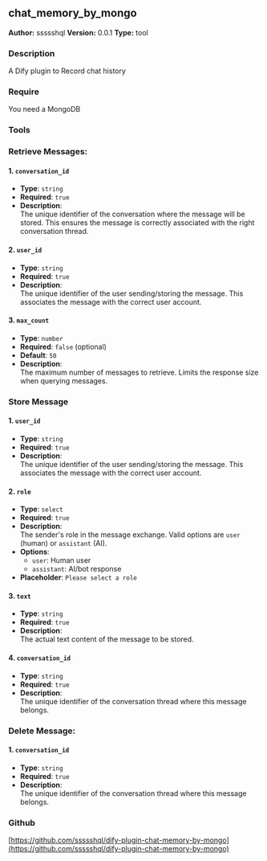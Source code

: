 ## chat_memory_by_mongo

**Author:** ssssshql
**Version:** 0.0.1
**Type:** tool

### Description
A Dify plugin to Record chat history

### Require

You need a MongoDB

### Tools

### Retrieve Messages:

#### 1. `conversation_id`
- **Type**: `string`
- **Required**: `true`
- **Description**:  
  The unique identifier of the conversation where the message will be stored. This ensures the message is correctly associated with the right conversation thread.

#### 2. `user_id`
- **Type**: `string`
- **Required**: `true`
- **Description**:  
  The unique identifier of the user sending/storing the message. This associates the message with the correct user account.

#### 3. `max_count`
- **Type**: `number`
- **Required**: `false` (optional)
- **Default**: `50`
- **Description**:  
  The maximum number of messages to retrieve. Limits the response size when querying messages.

### Store Message

#### 1. `user_id`
- **Type**: `string`
- **Required**: `true`
- **Description**:  
  The unique identifier of the user sending/storing the message. This associates the message with the correct user account.

#### 2. `role`
- **Type**: `select`
- **Required**: `true`
- **Description**:  
  The sender's role in the message exchange. Valid options are `user` (human) or `assistant` (AI).
- **Options**:
  - `user`: Human user
  - `assistant`: AI/bot response
- **Placeholder**: `Please select a role`

#### 3. `text`
- **Type**: `string`
- **Required**: `true`
- **Description**:  
  The actual text content of the message to be stored.

#### 4. `conversation_id`
- **Type**: `string`
- **Required**: `true`
- **Description**:  
  The unique identifier of the conversation thread where this message belongs.

### Delete Message:

#### 1. `conversation_id`
- **Type**: `string`
- **Required**: `true`
- **Description**:  
  The unique identifier of the conversation thread where this message belongs.


### Github
[https://github.com/ssssshql/dify-plugin-chat-memory-by-mongo](https://github.com/ssssshql/dify-plugin-chat-memory-by-mongo)
